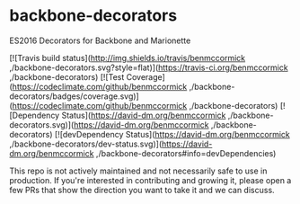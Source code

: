# backbone-decorators

ES2016 Decorators for Backbone and Marionette

[![Travis build status](http://img.shields.io/travis/benmccormick
,/backbone-decorators.svg?style=flat)](https://travis-ci.org/benmccormick
,/backbone-decorators)
[![Test Coverage](https://codeclimate.com/github/benmccormick
,/backbone-decorators/badges/coverage.svg)](https://codeclimate.com/github/benmccormick
,/backbone-decorators)
[![Dependency Status](https://david-dm.org/benmccormick
,/backbone-decorators.svg)](https://david-dm.org/benmccormick
,/backbone-decorators)
[![devDependency Status](https://david-dm.org/benmccormick
,/backbone-decorators/dev-status.svg)](https://david-dm.org/benmccormick
,/backbone-decorators#info=devDependencies)


This repo is not actively maintained and not necessarily safe to use in production.  If you're interested in contributing and growing it, please open a few PRs that show the direction you want to take it and we can discuss.
